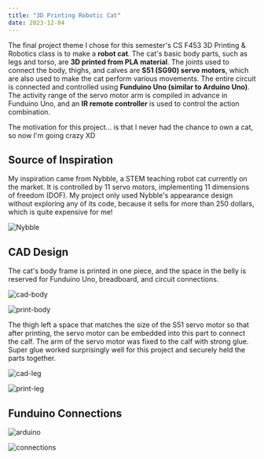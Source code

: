 ```yaml
---
title: "3D Printing Robotic Cat"
date: 2023-12-04
---
```


The final project theme I chose for this semester's CS F453 3D Printing & Robotics class is to make a **robot cat**. The cat's basic body parts, such as legs and torso, are **3D printed from PLA material**. The joints used to connect the body, thighs, and calves are **S51 (SG90) servo motors**, which are also used to make the cat perform various movements. The entire circuit is connected and controlled using **Funduino Uno (similar to Arduino Uno)**. The activity range of the servo motor arm is compiled in advance in Funduino Uno, and an **IR remote controller** is used to control the action combination.

The motivation for this project... is that I never had the chance to own a cat, so now I'm going crazy XD

## Source of Inspiration

My inspiration came from Nybble, a STEM teaching robot cat currently on the market. It is controlled by 11 servo motors, implementing 11 dimensions of freedom (DOF). My project only used Nybble's appearance design without exploring any of its code, because it sells for more than 250 dollars, which is quite expensive for me!

![Nybble](../../../img/Nybble.png)

## CAD Design

The cat's body frame is printed in one piece, and the space in the belly is reserved for Funduino Uno, breadboard, and circuit connections.

![cad-body](../../../img/cad-body.png)

![print-body](../../../img/IMG_4175.JPG|width=400)

The thigh left a space that matches the size of the S51 servo motor so that after printing, the servo motor can be embedded into this part to connect the calf. The arm of the servo motor was fixed to the calf with strong glue. Super glue worked surprisingly well for this project and securely held the parts together.

![cad-leg](../../../img/cad-leg.png)

![print-leg](../../../img/IMG_4181.JPG|width=200)

## Funduino Connections



![arduino](../../../img/arduino.png)

![connections](../../../img/IMG_4201.JPG|width=400)




